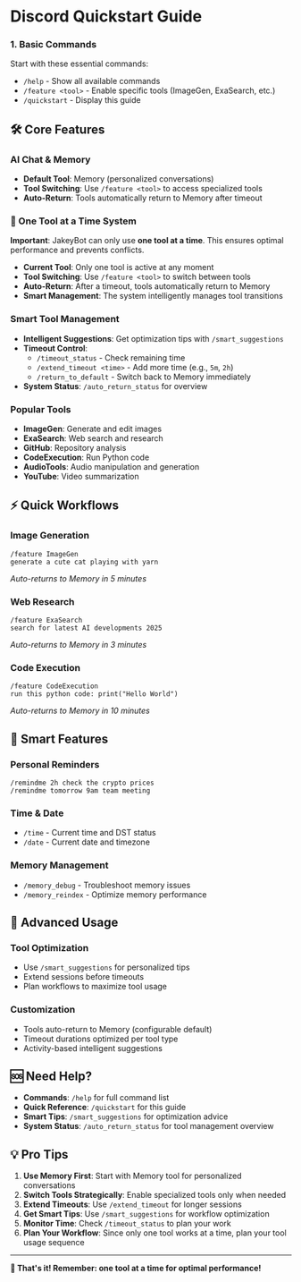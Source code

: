 # Discord Quickstart Guide

### 1. Basic Commands

Start with these essential commands:

- `/help` - Show all available commands
- `/feature <tool>` - Enable specific tools (ImageGen, ExaSearch, etc.)
- `/quickstart` - Display this guide

## 🛠️ Core Features

### **AI Chat & Memory**

- **Default Tool**: Memory (personalized conversations)
- **Tool Switching**: Use `/feature <tool>` to access specialized tools
- **Auto-Return**: Tools automatically return to Memory after timeout

### **🔄 One Tool at a Time System**

**Important**: JakeyBot can only use **one tool at a time**. This ensures optimal performance and prevents conflicts.

- **Current Tool**: Only one tool is active at any moment
- **Tool Switching**: Use `/feature <tool>` to switch between tools
- **Auto-Return**: After a timeout, tools automatically return to Memory
- **Smart Management**: The system intelligently manages tool transitions

### **Smart Tool Management**

- **Intelligent Suggestions**: Get optimization tips with `/smart_suggestions`
- **Timeout Control**:
  - `/timeout_status` - Check remaining time
  - `/extend_timeout <time>` - Add more time (e.g., `5m`, `2h`)
  - `/return_to_default` - Switch back to Memory immediately
- **System Status**: `/auto_return_status` for overview

### **Popular Tools**

- **ImageGen**: Generate and edit images
- **ExaSearch**: Web search and research
- **GitHub**: Repository analysis
- **CodeExecution**: Run Python code
- **AudioTools**: Audio manipulation and generation
- **YouTube**: Video summarization

## ⚡ Quick Workflows

### **Image Generation**

```
/feature ImageGen
generate a cute cat playing with yarn
```

*Auto-returns to Memory in 5 minutes*

### **Web Research**

```
/feature ExaSearch
search for latest AI developments 2025
```

*Auto-returns to Memory in 3 minutes*

### **Code Execution**

```
/feature CodeExecution
run this python code: print("Hello World")
```

*Auto-returns to Memory in 10 minutes*

## 🧠 Smart Features

### **Personal Reminders**

```
/remindme 2h check the crypto prices
/remindme tomorrow 9am team meeting
```

### **Time & Date**

- `/time` - Current time and DST status
- `/date` - Current date and timezone

### **Memory Management**

- `/memory_debug` - Troubleshoot memory issues
- `/memory_reindex` - Optimize memory performance

## 🔧 Advanced Usage

### **Tool Optimization**

- Use `/smart_suggestions` for personalized tips
- Extend sessions before timeouts
- Plan workflows to maximize tool usage

### **Customization**

- Tools auto-return to Memory (configurable default)
- Timeout durations optimized per tool type
- Activity-based intelligent suggestions

## 🆘 Need Help?

- **Commands**: `/help` for full command list
- **Quick Reference**: `/quickstart` for this guide
- **Smart Tips**: `/smart_suggestions` for optimization advice
- **System Status**: `/auto_return_status` for tool management overview

## 💡 Pro Tips

1. **Use Memory First**: Start with Memory tool for personalized conversations
2. **Switch Tools Strategically**: Enable specialized tools only when needed
3. **Extend Timeouts**: Use `/extend_timeout` for longer sessions
4. **Get Smart Tips**: Use `/smart_suggestions` for workflow optimization
5. **Monitor Time**: Check `/timeout_status` to plan your work
6. **Plan Your Workflow**: Since only one tool works at a time, plan your tool usage sequence

---

**🎯 That's it! Remember: one tool at a time for optimal performance!**
